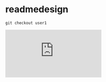 # readmedesign

```
git checkout user1

```

![image](https://fr.freepik.com/photos-gratuite/employes-bureau-utilisant-graphiques-financiers_42621725.htm#&position=0&from_view=collections&uuid=a20a9e1c-34bb-4f18-b19c-f5f06759e35f)

